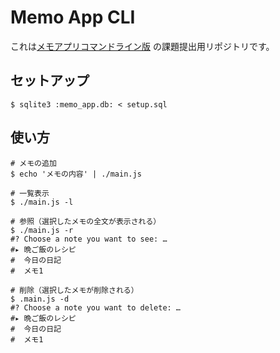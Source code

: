 # Memo App CLI

これは[メモアプリコマンドライン版](https://bootcamp.fjord.jp/pages/238) の課題提出用リポジトリです。

## セットアップ

```shell
$ sqlite3 :memo_app.db: < setup.sql
```

## 使い方

```shell
# メモの追加
$ echo 'メモの内容' | ./main.js

# 一覧表示
$ ./main.js -l

# 参照（選択したメモの全文が表示される）
$ ./main.js -r
#? Choose a note you want to see: …
#▸ 晩ご飯のレシピ
#  今日の日記
#  メモ1

# 削除（選択したメモが削除される）
$ .main.js -d
#? Choose a note you want to delete: …
#▸ 晩ご飯のレシピ
#  今日の日記
#  メモ1
```
